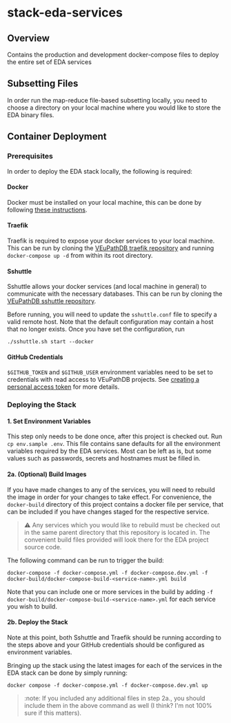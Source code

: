 # stack-eda-services
## Overview
Contains the production and development docker-compose files to deploy the entire set of EDA services

## Subsetting Files
In order run the map-reduce file-based subsetting locally, you need to choose a directory on your local machine where you would like to store the EDA binary files.

## Container Deployment
### Prerequisites
In order to deploy the EDA stack locally, the following is required:
#### Docker
Docker must be installed on your local machine, this can be done by following [these instructions](https://docs.docker.com/engine/install/).

#### Traefik
Traefik is required to expose your docker services to your local machine. This can be run by cloning the [VEuPathDB traefik repository](https://github.com/VEuPathDB/docker-traefik) and running `docker-compose up -d` from within its root directory.

#### Sshuttle
Sshuttle allows your docker services (and local machine in general) to communicate with the necessary databases. This can be run by cloning the [VEuPathDB sshuttle repository](https://github.com/VEuPathDB/sshuttle).

Before running, you will need to update the `sshuttle.conf` file to specify a valid remote host. Note that the default configuration may contain a host that no longer exists. Once you have set the configuration, run 

```shell
./sshuttle.sh start --docker
```

#### GitHub Credentials
`$GITHUB_TOKEN` and `$GITHUB_USER` environment variables need to be set to credentials with read access to VEuPathDB projects. See [creating a personal access token](https://docs.github.com/en/authentication/keeping-your-account-and-data-secure/creating-a-personal-access-token) for more details.


### Deploying the Stack

#### 1. Set Environment Variables
This step only needs to be done once, after this project is checked out. Run `cp env.sample .env`. This file contains sane defaults for all the environment variables required by the EDA services. Most can be left as is, but some values such as passwords, secrets and hostnames must be filled in.

#### 2a. (Optional) Build Images
If you have made changes to any of the services, you will need to rebuild the image in order for your changes to take effect. For convenience, the `docker-build` directory of this project contains a docker file per service, that can be included if you have changes staged for the respective service.

> :warning: Any services which you would like to rebuild must be checked out in the same parent directory that this repository is located in. The convenient build files provided will look there for the EDA project source code.

The following command can be run to trigger the build:

```shell
docker-compose -f docker-compose.yml -f docker-compose.dev.yml -f docker-build/docker-compose-build-<service-name>.yml build
```

Note that you can include one or more services in the build by adding `-f docker-build/docker-compose-build-<service-name>.yml` for each service you wish to build.

#### 2b. Deploy the Stack
Note at this point, both Sshuttle and Traefik should be running according to the steps above and your GitHub credentials should be configured as environment variables.

Bringing up the stack using the latest images for each of the services in the EDA stack can be done by simply running:

```shell
docker compose -f docker-compose.yml -f docker-compose.dev.yml up
```

> :note: If you included any additional files in step 2a., you should include them in the above command as well (I think? I'm not 100% sure if this matters).
